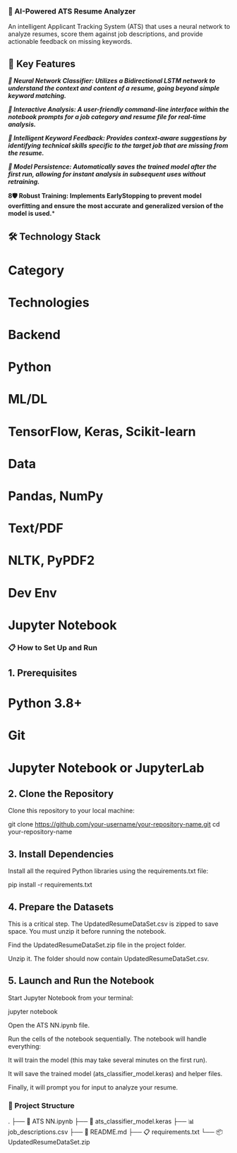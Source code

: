 ### 🧠 AI-Powered ATS Resume Analyzer
<div align="center">

</div>

An intelligent Applicant Tracking System (ATS) that uses a neural network to analyze resumes, score them against job descriptions, and provide actionable feedback on missing keywords.

## 🚀 Key Features
***🧠 Neural Network Classifier: Utilizes a Bidirectional LSTM network to understand the context and content of a resume, going beyond simple keyword matching.***

***💬 Interactive Analysis: A user-friendly command-line interface within the notebook prompts for a job category and resume file for real-time analysis.***

***🎯 Intelligent Keyword Feedback: Provides context-aware suggestions by identifying technical skills specific to the target job that are missing from the resume.***

***💾 Model Persistence: Automatically saves the trained model after the first run, allowing for instant analysis in subsequent uses without retraining.***

**8🛡️ Robust Training: Implements EarlyStopping to prevent model overfitting and ensure the most accurate and generalized version of the model is used.***

## 🛠️ Technology Stack
# Category
# Technologies
# Backend
# Python
# ML/DL
# TensorFlow, Keras, Scikit-learn
# Data
# Pandas, NumPy
# Text/PDF
# NLTK, PyPDF2
# Dev Env
# Jupyter Notebook

### 📋 How to Set Up and Run
## 1. Prerequisites
# Python 3.8+

# Git

# Jupyter Notebook or JupyterLab

## 2. Clone the Repository
Clone this repository to your local machine:

git clone https://github.com/your-username/your-repository-name.git
cd your-repository-name

## 3. Install Dependencies
Install all the required Python libraries using the requirements.txt file:

pip install -r requirements.txt

## 4. Prepare the Datasets
This is a critical step. The UpdatedResumeDataSet.csv is zipped to save space. You must unzip it before running the notebook.

Find the UpdatedResumeDataSet.zip file in the project folder.

Unzip it. The folder should now contain UpdatedResumeDataSet.csv.

## 5. Launch and Run the Notebook
Start Jupyter Notebook from your terminal:

jupyter notebook

Open the ATS NN.ipynb file.

Run the cells of the notebook sequentially. The notebook will handle everything:

It will train the model (this may take several minutes on the first run).

It will save the trained model (ats_classifier_model.keras) and helper files.

Finally, it will prompt you for input to analyze your resume.

### 📂 Project Structure
.
├── 📄 ATS NN.ipynb
├── 🤖 ats_classifier_model.keras
├── 📊 job_descriptions.csv
├── 📄 README.md
├── 📋 requirements.txt
└── 📦 UpdatedResumeDataSet.zip
